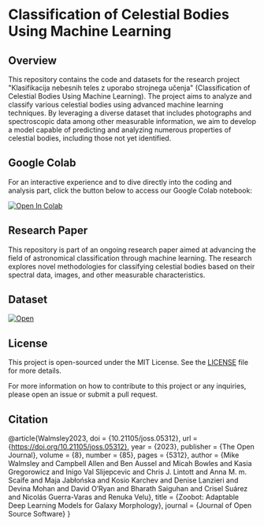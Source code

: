 # Classification of Celestial Bodies Using Machine Learning

## Overview
This repository contains the code and datasets for the research project "Klasifikacija nebesnih teles z uporabo strojnega učenja" (Classification of Celestial Bodies Using Machine Learning). The project aims to analyze and classify various celestial bodies using advanced machine learning techniques. By leveraging a diverse dataset that includes photographs and spectroscopic data among other measurable information, we aim to develop a model capable of predicting and analyzing numerous properties of celestial bodies, including those not yet identified.

## Google Colab
For an interactive experience and to dive directly into the coding and analysis part, click the button below to access our Google Colab notebook:

[![Open In Colab](https://colab.research.google.com/assets/colab-badge.svg)](https://colab.research.google.com/drive/1JOEz1UHjjTQRunjYLO8b1m065skF7Uyo?usp=sharing)

## Research Paper
This repository is part of an ongoing research paper aimed at advancing the field of astronomical classification through machine learning. The research explores novel methodologies for classifying celestial bodies based on their spectral data, images, and other measurable characteristics.

## Dataset
[![Open](https://img.shields.io/badge/Open-007FFF?style=for-the-badge&logoColor=white)](https://zenodo.org/records/4573248)




## License
This project is open-sourced under the MIT License. See the [LICENSE](LICENSE) file for more details.

For more information on how to contribute to this project or any inquiries, please open an issue or submit a pull request.

## Citation
@article{Walmsley2023, doi = {10.21105/joss.05312}, url = {https://doi.org/10.21105/joss.05312}, year = {2023}, publisher = {The Open Journal}, volume = {8}, number = {85}, pages = {5312}, author = {Mike Walmsley and Campbell Allen and Ben Aussel and Micah Bowles and Kasia Gregorowicz and Inigo Val Slijepcevic and Chris J. Lintott and Anna M. m. Scaife and Maja Jabłońska and Kosio Karchev and Denise Lanzieri and Devina Mohan and David O’Ryan and Bharath Saiguhan and Crisel Suárez and Nicolás Guerra-Varas and Renuka Velu}, title = {Zoobot: Adaptable Deep Learning Models for Galaxy Morphology}, journal = {Journal of Open Source Software} }

